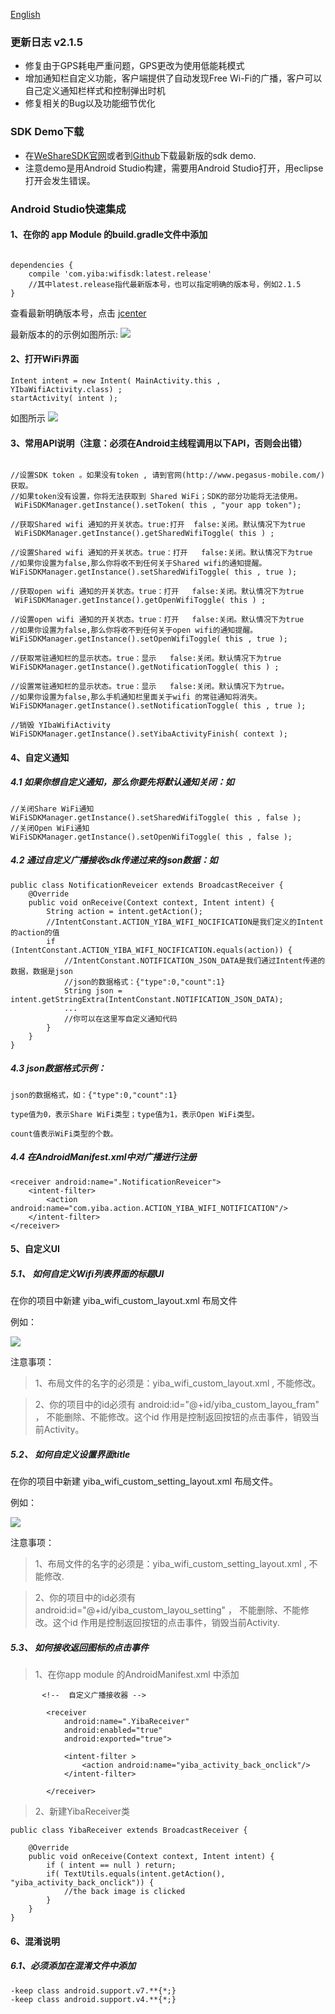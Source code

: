 [English](README_en.md)


### 更新日志 v2.1.5
- 修复由于GPS耗电严重问题，GPS更改为使用低能耗模式
- 增加通知栏自定义功能，客户端提供了自动发现Free Wi-Fi的广播，客户可以自己定义通知栏样式和控制弹出时机
- 修复相关的Bug以及功能细节优化

### SDK Demo下载



 - 在[WeShareSDK官网](http://www.pegasus-mobile.com/index_en.html)或者到[Github](https://github.com/yibawifi/wifisdk)下载最新版的sdk demo.
 - 注意demo是用Android Studio构建，需要用Android Studio打开，用eclipse打开会发生错误。



### Android Studio快速集成

#### 1、在你的 app Module 的build.gradle文件中添加
```

dependencies {
    compile 'com.yiba:wifisdk:latest.release'
    //其中latest.release指代最新版本号，也可以指定明确的版本号，例如2.1.5
}

```
查看最新明确版本号，点击 [jcenter](http://jcenter.bintray.com/com/yiba/wifisdk/)

最新版本的的示例如图所示:
![](http://i2.buimg.com/567571/69c62f08ef69e2a9.png)


#### 2、打开WiFi界面
```
Intent intent = new Intent( MainActivity.this , YIbaWifiActivity.class) ;
startActivity( intent );
```
如图所示
![](http://i2.buimg.com/567571/976f52477c954722.png)


#### 3、常用API说明（注意：必须在Android主线程调用以下API，否则会出错）
```

//设置SDK token 。如果没有token , 请到官网(http://www.pegasus-mobile.com/)获取。
//如果token没有设置，你将无法获取到 Shared WiFi；SDK的部分功能将无法使用。
 WiFiSDKManager.getInstance().setToken( this , "your app token");

//获取Shared wifi 通知的开关状态。true:打开  false:关闭。默认情况下为true
 WiFiSDKManager.getInstance().getSharedWifiToggle( this ) ;

//设置Shared wifi 通知的开关状态。true：打开   false:关闭。默认情况下为true
//如果你设置为false,那么你将收不到任何关于Shared wifi的通知提醒。
WiFiSDKManager.getInstance().setSharedWifiToggle( this , true );

//获取open wifi 通知的开关状态。true：打开   false:关闭。默认情况下为true
 WiFiSDKManager.getInstance().getOpenWifiToggle( this ) ;

//设置open wifi 通知的开关状态。true：打开   false:关闭。默认情况下为true
//如果你设置为false,那么你将收不到任何关于open wifi的通知提醒。
WiFiSDKManager.getInstance().setOpenWifiToggle( this , true );

//获取常驻通知栏的显示状态。true：显示   false:关闭。默认情况下为true
WiFiSDKManager.getInstance().getNotificationToggle( this ) ;

//设置常驻通知栏的显示状态。true：显示   false:关闭。默认情况下为true。
//如果你设置为false,那么手机通知栏里面关于wifi 的常驻通知将消失。
WiFiSDKManager.getInstance().setNotificationToggle( this , true );

//销毁 YIbaWifiActivity
WiFiSDKManager.getInstance().setYibaActivityFinish( context );

```

#### 4、自定义通知

##### 4.1 如果你想自定义通知，那么你要先将默认通知关闭：如

```
//关闭Share WiFi通知
WiFiSDKManager.getInstance().setSharedWifiToggle( this , false );
//关闭Open WiFi通知
WiFiSDKManager.getInstance().setOpenWifiToggle( this , false );
```

##### 4.2 通过自定义广播接收sdk传递过来的json数据：如
```
public class NotificationReveicer extends BroadcastReceiver {
    @Override
    public void onReceive(Context context, Intent intent) {
        String action = intent.getAction();
        //IntentConstant.ACTION_YIBA_WIFI_NOCIFICATION是我们定义的Intent的action的值
        if (IntentConstant.ACTION_YIBA_WIFI_NOCIFICATION.equals(action)) {
            //IntentConstant.NOTIFICATION_JSON_DATA是我们通过Intent传递的数据，数据是json
            //json的数据格式：{"type":0,"count":1}
            String json = intent.getStringExtra(IntentConstant.NOTIFICATION_JSON_DATA);
            ...
            //你可以在这里写自定义通知代码
        }
    }
}
```

##### 4.3 json数据格式示例：
```
json的数据格式，如：{"type":0,"count":1}

type值为0，表示Share WiFi类型；type值为1，表示Open WiFi类型。

count值表示WiFi类型的个数。
```

##### 4.4 在AndroidManifest.xml中对广播进行注册
```
<receiver android:name=".NotificationReveicer">
    <intent-filter>
        <action android:name="com.yiba.action.ACTION_YIBA_WIFI_NOTIFICATION"/>
    </intent-filter>
</receiver>
```



#### 5、自定义UI
##### 5.1、 如何自定义Wifi列表界面的标题UI
在你的项目中新建 yiba_wifi_custom_layout.xml 布局文件

例如：

![](http://p1.bpimg.com/567571/b403f52d99a8bef7.png)

注意事项：

>1、布局文件的名字的必须是：yiba_wifi_custom_layout.xml , 不能修改。

>2、你的项目中的id必须有 android:id="@+id/yiba_custom_layou_fram" ， 不能删除、不能修改。这个id 作用是控制返回按钮的点击事件，销毁当前Activity。

##### 5.2、 如何自定义设置界面title

在你的项目中新建 yiba_wifi_custom_setting_layout.xml 布局文件。

例如：

![](http://p1.bpimg.com/567571/c93e46395ce7b9fe.png)

注意事项：

>1、布局文件的名字的必须是：yiba_wifi_custom_setting_layout.xml , 不能修改.

>2、你的项目中的id必须有 android:id="@+id/yiba_custom_layou_setting" ， 不能删除、不能修改。这个id 作用是控制返回按钮的点击事件，销毁当前Activity.


##### 5.3、 如何接收返回图标的点击事件

>1、在你app module 的AndroidManifest.xml 中添加

```
       <!--  自定义广播接收器 -->

        <receiver
            android:name=".YibaReceiver"
            android:enabled="true"
            android:exported="true">

            <intent-filter >
                <action android:name="yiba_activity_back_onclick"/>
            </intent-filter>

        </receiver>

```

> 2、新建YibaReceiver类

```
public class YibaReceiver extends BroadcastReceiver {

    @Override
    public void onReceive(Context context, Intent intent) {
        if ( intent == null ) return;
        if( TextUtils.equals(intent.getAction(), "yiba_activity_back_onclick")) {
            //the back image is clicked
        }
    }
}

```


#### 6、混淆说明

##### 6.1、必须添加在混淆文件中添加
```
-keep class android.support.v7.**{*;}
-keep class android.support.v4.**{*;}

```











